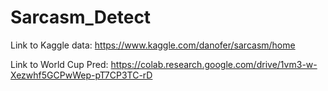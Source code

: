 # Sarcasm_Detect


Link to Kaggle data: https://www.kaggle.com/danofer/sarcasm/home

Link to World Cup Pred: https://colab.research.google.com/drive/1vm3-w-Xezwhf5GCPwWep-pT7CP3TC-rD
